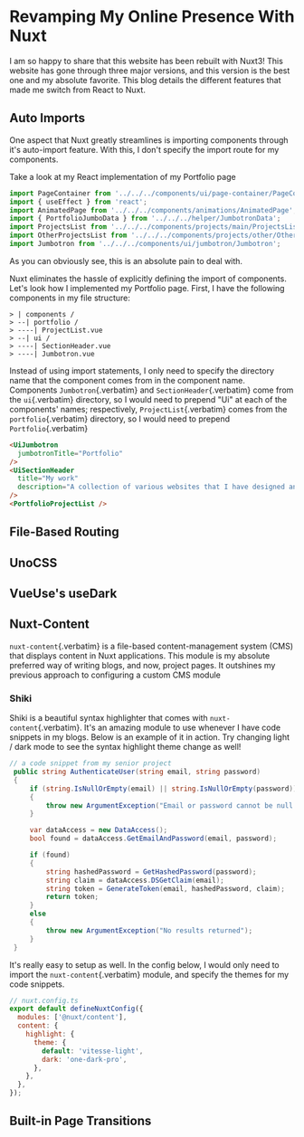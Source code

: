 # Revamping My Online Presence With Nuxt

I am so happy to share that this website has been rebuilt with Nuxt3!
This website has gone through three major versions, and this version is
the best one and my absolute favorite. This blog details the different
features that made me switch from React to Nuxt.

## Auto Imports

One aspect that Nuxt greatly streamlines is importing components through
it\'s auto-import feature. With this, I don\'t specify the import route
for my components.

Take a look at my React implementation of my Portfolio page

``` javascript
import PageContainer from '../../../components/ui/page-container/PageContainer';
import { useEffect } from 'react';
import AnimatedPage from '../../../components/animations/AnimatedPage';
import { PortfolioJumboData } from '../../../helper/JumbotronData';
import ProjectsList from '../../../components/projects/main/ProjectsList';
import OtherProjectsList from '../../../components/projects/other/OtherProjectsList';
import Jumbotron from '../../../components/ui/jumbotron/Jumbotron';
```

As you can obviously see, this is an absolute pain to deal with.

Nuxt eliminates the hassle of explicitly defining the import of
components. Let\'s look how I implemented my Portfolio page. First, I
have the following components in my file structure:

``` shell
> | components /
> --| portfolio /
> ----| ProjectList.vue
> --| ui /
> ----| SectionHeader.vue
> ----| Jumbotron.vue
```

Instead of using import statements, I only need to specify the directory
name that the component comes from in the component name. Components
`Jumbotron`{.verbatim} and `SectionHeader`{.verbatim} come from the
`ui`{.verbatim} directory, so I would need to prepend \"Ui\" at each of
the components\' names; respectively, `ProjectList`{.verbatim} comes
from the `portfolio`{.verbatim} directory, so I would need to prepend
`Portfolio`{.verbatim}

``` html
<UiJumbotron
  jumbotronTitle="Portfolio"
/>
<UiSectionHeader
  title="My work"
  description="A collection of various websites that I have designed and developed"
/>
<PortfolioProjectList />
```

## File-Based Routing

## UnoCSS

## VueUse\'s useDark

## Nuxt-Content

`nuxt-content`{.verbatim} is a file-based content-management system
(CMS) that displays content in Nuxt applications. This module is my
absolute preferred way of writing blogs, and now, project pages. It
outshines my previous approach to configuring a custom CMS module

### Shiki

Shiki is a beautiful syntax highlighter that comes with
`nuxt-content`{.verbatim}. It\'s an amazing module to use whenever I
have code snippets in my blogs. Below is an example of it in action. Try
changing light / dark mode to see the syntax highlight theme change as
well!

``` csharp
// a code snippet from my senior project
 public string AuthenticateUser(string email, string password)
 {
     if (string.IsNullOrEmpty(email) || string.IsNullOrEmpty(password))
     {
         throw new ArgumentException("Email or password cannot be null / empty");
     }

     var dataAccess = new DataAccess();
     bool found = dataAccess.GetEmailAndPassword(email, password);

     if (found)
     {
         string hashedPassword = GetHashedPassword(password);
         string claim = dataAccess.DSGetClaim(email);
         string token = GenerateToken(email, hashedPassword, claim);
         return token;
     }
     else
     {
         throw new ArgumentException("No results returned");
     }
 }
```

It\'s really easy to setup as well. In the config below, I would only
need to import the `nuxt-content`{.verbatim} module, and specify the
themes for my code snippets.

``` javascript
// nuxt.config.ts
export default defineNuxtConfig({
  modules: ['@nuxt/content'],
  content: {
    highlight: {
      theme: {
        default: 'vitesse-light',
        dark: 'one-dark-pro',
      },
    },
  },
});
```

## Built-in Page Transitions
